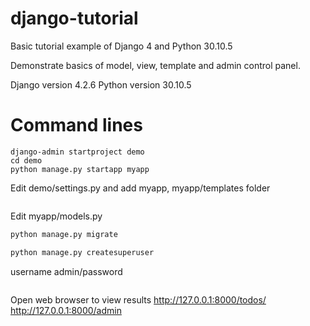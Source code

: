 # django-tutorial
Basic tutorial example of Django 4 and Python 30.10.5

Demonstrate basics of model, view, template and admin control panel.

Django version 4.2.6
Python version 30.10.5

# Command lines

```pip install django
django-admin startproject demo
cd demo
python manage.py startapp myapp
```

Edit demo/settings.py and add myapp, myapp/templates folder

```python manage.py runserver

```

Edit myapp/models.py

```python manage.py makemigrations
python manage.py migrate

python manage.py createsuperuser
```

username admin/password

```python manage.py runserver

```

Open web browser to view results
http://127.0.0.1:8000/todos/
http://127.0.0.1:8000/admin

